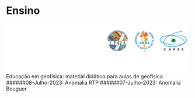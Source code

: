 # Ensino 
![](https://github.com/lszam/ensino/blob/main/logos.png)
Educação em geofísica: material didático para aulas de geofísica. 
######08-Julho-2023: Anomalia RTP 
######07-Julho-2023: Anomalia Bouguer 

